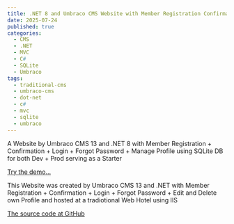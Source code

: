 ```yaml
---
title: .NET 8 and Umbraco CMS Website with Member Registration Confirmation Login Forgot Password and Manage Profile - Starter
date: 2025-07-24
published: true
categories:
  - CMS
  - .NET
  - MVC
  - C#
  - SQLite
  - Umbraco
tags:
  - traditional-cms
  - umbraco-cms
  - dot-net
  - c#
  - mvc
  - sqlite
  - umbraco
---
```


A Website by Umbraco CMS 13 and .NET 8 with Member Registration + Confirmation + Login + Forgot Password + Manage Profile using SQLite DB for both Dev + Prod serving as a Starter

<a href="https://umb.members.persteenolsen.com" target="_blank" title="Umbraco CMS serving as a Starter">Try the demo...</a>

This Website was created by Umbraco CMS 13 and .NET with Member Registration + Confirmation + Login + Forgot Password + Edit and Delete own Profile and hosted at a tradiotional Web Hotel using IIS

<a href="https://github.com/persteenolsen/umbraco-13-starter-three" target="_blank">The source code at GitHub</a>

